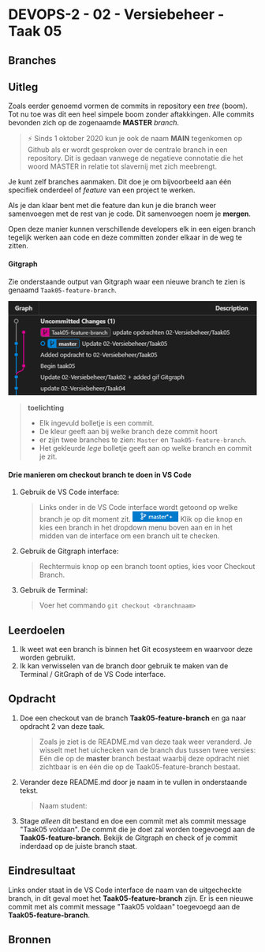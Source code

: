 # DEVOPS-2 - 02 - Versiebeheer - Taak 05

## Branches
## Uitleg

Zoals eerder genoemd vormen de commits in repository een _tree_ (boom). Tot nu toe was dit een heel simpele boom zonder aftakkingen. Alle commits bevonden zich op de zogenaamde **MASTER** _branch_. 

> :zap: Sinds 1 oktober 2020 kun je ook de naam **MAIN** tegenkomen op Github als er wordt gesproken over de centrale branch in een repository. Dit is gedaan vanwege de negatieve connotatie die het woord MASTER in relatie tot slavernij met zich meebrengt.

Je kunt zelf branches aanmaken. Dit doe je om bijvoorbeeld aan één specifiek onderdeel of _feature_ van een project te werken. 

Als je dan klaar bent met die feature dan kun je die branch weer samenvoegen met de rest van je code. Dit samenvoegen noem je **mergen**.

Open deze manier kunnen verschillende developers elk in een eigen branch tegelijk werken aan code en deze committen zonder elkaar in de weg te zitten.
#### Gitgraph

Zie onderstaande output van Gitgraph waar een nieuwe branch te zien is genaamd `Taak05-feature-branch`. 

![Gitgraph output met een branch](img/git-gitgraph-branches.png)

> **toelichting**  
> * Elk ingevuld bolletje is een commit. 
> * De kleur geeft aan bij welke branch deze commit hoort 
> * er zijn twee branches te zien: `Master` en `Taak05-feature-branch`. 
> * Het gekleurde _lege_ bolletje geeft aan op welke branch en commit je zit.

#### Drie manieren om checkout branch te doen in VS Code
1. Gebruik de VS Code interface:
   > Links onder in de VS Code interface wordt getoond op welke branch je op dit moment zit. ![Checkout branch Git interface](img/git-vs-code-checkout-branch.png) Klik op die knop en kies een branch in het dropdown menu boven aan en in het midden van de interface om een branch uit te checken.
2. Gebruik de Gitgraph interface:
    > Rechtermuis knop op een branch toont opties, kies voor Checkout Branch.
3. Gebruik de Terminal:
    > Voer het commando `git checkout <branchnaam>`

## Leerdoelen

1. Ik weet wat een branch is binnen het Git ecosysteem en waarvoor deze worden gebruikt.
2. Ik kan verwisselen van de branch door gebruik te maken van de Terminal / GitGraph of de VS Code interface. 

## Opdracht

1. Doe een checkout van de branch **Taak05-feature-branch** en ga naar opdracht 2 van deze taak.
    > Zoals je ziet is de README.md van deze taak weer veranderd. Je wisselt met het uichecken van de branch dus tussen twee versies: Eén die op de **master** branch bestaat waarbij deze opdracht niet zichtbaar is en één die op de Taak05-feature-branch bestaat.
2. Verander deze README.md door je naam in te vullen in onderstaande tekst. 
    > Naam student: 
3. Stage _alleen_ dit bestand en doe een commit met als commit message "Taak05 voldaan". De commit die je doet zal worden toegevoegd aan de **Taak05-feature-branch**. Bekijk de Gitgraph en check of je commit inderdaad op de juiste branch staat. 
## Eindresultaat

Links onder staat in de VS Code interface de naam van de uitgecheckte branch, in dit geval moet het **Taak05-feature-branch** zijn. Er is een nieuwe commit met als commit message "Taak05 voldaan" toegevoegd aan de **Taak05-feature-branch**.

## Bronnen